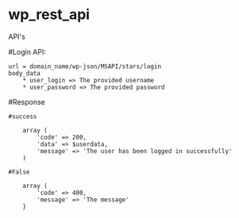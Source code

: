 # wp_rest_api
API's

#Login API:

    url = domain_name/wp-json/MSAPI/stars/login
    body_data
        * user_login => The provided username
        * user_password => The provided password
        
#Response

    #success
    
        array (
            'code' => 200,
            'data' => $userdata,
            'message' => 'The user has been logged in successfully'
        )
        
    #False
    
        array (
            'code' => 400,
            'message' => 'The message'
        }